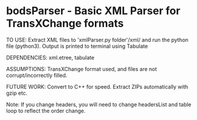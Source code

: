 # bodsParser - Basic XML Parser for TransXChange formats

TO USE: Extract XML files to 'xmlParser.py folder'/xml/ and run the python
file (python3). Output is printed to terminal using Tabulate

DEPENDENCIES: xml.etree, tabulate

ASSUMPTIONS: TransXChange format used, and files are not corrupt/incorrectly
filled. 

FUTURE WORK: Convert to C++ for speed. Extract ZIPs automatically with gzip
etc. 

Note: If you change headers, you will need to change headersList and
table loop to reflect the order change.
